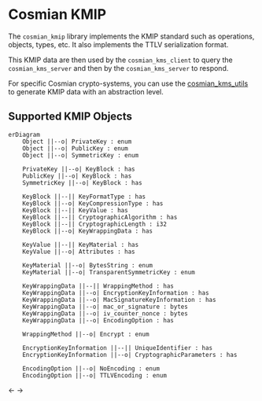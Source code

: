 # Cosmian KMIP

The `cosmian_kmip` library implements the KMIP standard such as operations, objects, types, etc.
It also implements the TTLV serialization format.

This KMIP data are then used by the `cosmian_kms_client` to query the `cosmian_kms_server` and then by the `cosmian_kms_server` to respond.

For specific Cosmian crypto-systems, you can use the [cosmian_kms_utils](http://gitlab.cosmian.com/core/kms/-/tree/main/utils) to generate KMIP data with an abstraction level.

## Supported KMIP Objects

```mermaid
erDiagram
    Object ||--o| PrivateKey : enum
    Object ||--o| PublicKey : enum
    Object ||--o| SymmetricKey : enum

    PrivateKey ||--o| KeyBlock : has
    PublicKey ||--o| KeyBlock : has
    SymmetricKey ||--o| KeyBlock : has

    KeyBlock ||--|| KeyFormatType : has
    KeyBlock ||--o| KeyCompressionType : has
    KeyBlock ||--|| KeyValue : has
    KeyBlock ||--|| CryptographicAlgorithm : has
    KeyBlock ||--|| CryptographicLength : i32
    KeyBlock ||--o| KeyWrappingData : has

    KeyValue ||--|| KeyMaterial : has
    KeyValue ||--o| Attributes : has

    KeyMaterial ||--o| BytesString : enum
    KeyMaterial ||--o| TransparentSymmetricKey : enum

    KeyWrappingData ||--|| WrappingMethod : has
    KeyWrappingData ||--o| EncryptionKeyInformation : has
    KeyWrappingData ||--o| MacSignatureKeyInformation : has
    KeyWrappingData ||--o| mac_or_signature : bytes
    KeyWrappingData ||--o| iv_counter_nonce : bytes
    KeyWrappingData ||--o| EncodingOption : has

    WrappingMethod ||--o| Encrypt : enum

    EncryptionKeyInformation ||--|| UniqueIdentifier : has
    EncryptionKeyInformation ||--o| CryptographicParameters : has

    EncodingOption ||--o| NoEncoding : enum
    EncodingOption ||--o| TTLVEncoding : enum

```

<!--

    Unsupported WrappingMethods

    WrappingMethod ||--o| MACSign : enum
    WrappingMethod ||--o| EncryptThenMACSign : enum
    WrappingMethod ||--o| MACSignThenEncrypt : enum
    WrappingMethod ||--o| TR31 : enum

-->

<-
->

